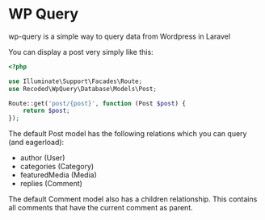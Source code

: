 # WP Query
wp-query is a simple way to query data from Wordpress in Laravel

You can display a post very simply like this:
```php
<?php

use Illuminate\Support\Facades\Route;
use Recoded\WpQuery\Database\Models\Post;

Route::get('post/{post}', function (Post $post) {
    return $post;
});
```

The default Post model has the following relations which you can query (and eagerload):
- author (User)
- categories (Category)
- featuredMedia (Media)
- replies (Comment)

The default Comment model also has a children relationship. This contains all comments that have the current comment as parent.
